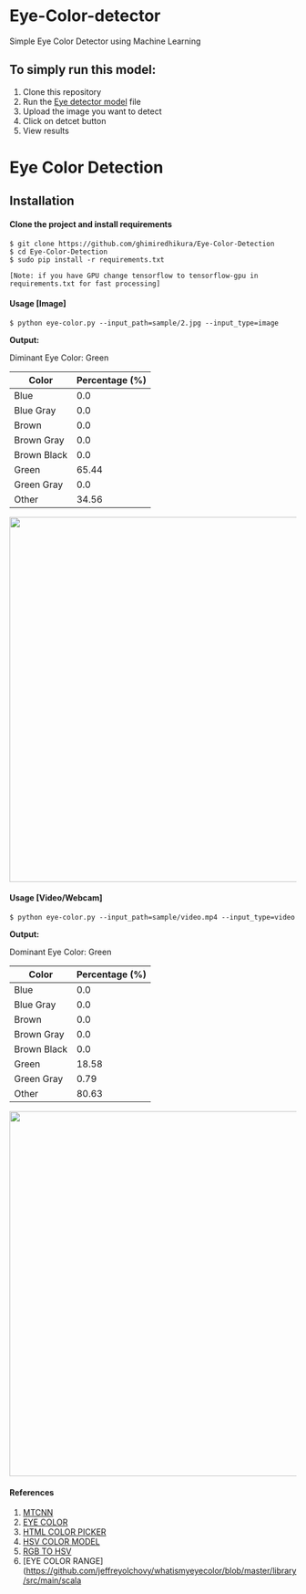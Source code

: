 # Eye-Color-detector
Simple Eye Color Detector using Machine Learning

## To simply run this model:
1. Clone this repository
2. Run the [Eye detector model](https://github.com/mridulshinghal123/Eye-Color-detector/blob/main/ed1.ipynb) file
3. Upload the image you want to detect
4. Click on detcet button
5. View results

# Eye Color Detection

## Installation 
#### Clone the project and install requirements
    $ git clone https://github.com/ghimiredhikura/Eye-Color-Detection
    $ cd Eye-Color-Detection
    $ sudo pip install -r requirements.txt

    [Note: if you have GPU change tensorflow to tensorflow-gpu in requirements.txt for fast processing]

#### Usage [Image]
    $ python eye-color.py --input_path=sample/2.jpg --input_type=image

**Output:**  

Diminant Eye Color:  Green  

|Color         | Percentage (%)|
|--------------|-----------|
|Blue |  0.0 |
|Blue Gray |  0.0 |
|Brown |  0.0 |
|Brown Gray |  0.0 |
|Brown Black |  0.0 |
|Green |  65.44 |
|Green Gray |  0.0 |
|Other |  34.56 |

<p align="left"><img src="sample/result.jpg" width="640"\></p>

#### Usage [Video/Webcam]
    $ python eye-color.py --input_path=sample/video.mp4 --input_type=video

**Output:**  

Dominant Eye Color:  Green

|Color         | Percentage (%)|
|--------------|-----------|
|Blue |  0.0 |
|Blue Gray |  0.0 |
|Brown |  0.0 |
|Brown Gray |  0.0 |
|Brown Black |  0.0 |
|Green |  18.58 |
|Green Gray |  0.79 |
|Other |  80.63 |

<p align="left"><img src="sample/result_video.jpg" width="640"\></p>

#### References
1. [MTCNN](https://github.com/ipazc/mtcnn)
2. [EYE COLOR](https://www.edow.com/general-eye-care/eyecolor/)
3. [HTML COLOR PICKER](https://www.w3schools.com/colors/colors_picker.asp?colorhex=ffff00)
4. [HSV COLOR MODEL](https://www.lifewire.com/what-is-hsv-in-design-1078068)
5. [RGB TO HSV](https://www.rapidtables.com/convert/color/rgb-to-hsv.html)
6. [EYE COLOR RANGE](https://github.com/jeffreyolchovy/whatismyeyecolor/blob/master/library/src/main/scala
